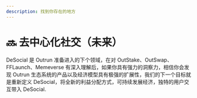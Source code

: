 ```yaml
---
description: 找到你存在的地方
---
```


# 🔜 去中心化社交（未来）

DeSocial 是 Outrun 准备进入的下个领域，在对 OutStake、OutSwap、FFLaunch、Memeverse 有深入理解后，如果你具有强力的洞察力，相信你会发现 Outrun 生态系统的产品以及经济模型具有极强的扩展性，我们的下一个目标就是重新定义 DeSocial，将全新的利益分配方式，可持续发展经济，独特的用户交互带入 DeSocial.